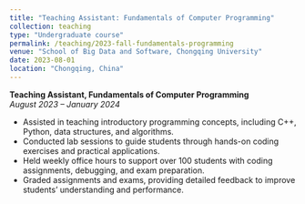 ```yaml
---
title: "Teaching Assistant: Fundamentals of Computer Programming"
collection: teaching
type: "Undergraduate course"
permalink: /teaching/2023-fall-fundamentals-programming
venue: "School of Big Data and Software, Chongqing University"
date: 2023-08-01
location: "Chongqing, China"
---
```


**Teaching Assistant, Fundamentals of Computer Programming**  
_August 2023 – January 2024_

- Assisted in teaching introductory programming concepts, including C++, Python, data structures, and algorithms.  
- Conducted lab sessions to guide students through hands-on coding exercises and practical applications.  
- Held weekly office hours to support over 100 students with coding assignments, debugging, and exam preparation.  
- Graded assignments and exams, providing detailed feedback to improve students’ understanding and performance.


